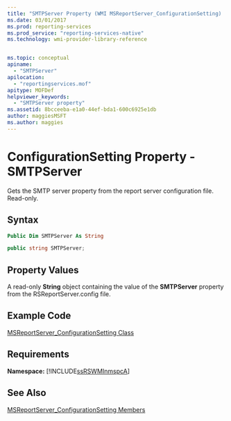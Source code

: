 ```yaml
---
title: "SMTPServer Property (WMI MSReportServer_ConfigurationSetting) | Microsoft Docs"
ms.date: 03/01/2017
ms.prod: reporting-services
ms.prod_service: "reporting-services-native"
ms.technology: wmi-provider-library-reference


ms.topic: conceptual
apiname: 
  - "SMTPServer"
apilocation: 
  - "reportingservices.mof"
apitype: MOFDef
helpviewer_keywords: 
  - "SMTPServer property"
ms.assetid: 8bcceeba-e1a0-44ef-bda1-600c6925e1db
author: maggiesMSFT
ms.author: maggies
---
```

# ConfigurationSetting Property - SMTPServer
  Gets the SMTP server property from the report server configuration file. Read-only.  
  
## Syntax  
  
```vb  
Public Dim SMTPServer As String  
```  
  
```csharp  
public string SMTPServer;  
```  
  
## Property Values  
 A read-only **String** object containing the value of the **SMTPServer** property from the RSReportServer.config file.  
  
## Example Code  
 [MSReportServer_ConfigurationSetting Class](../../reporting-services/wmi-provider-library-reference/msreportserver-configurationsetting-class.md)  
  
## Requirements  
 **Namespace:** [!INCLUDE[ssRSWMInmspcA](../../includes/ssrswminmspca-md.md)]  
  
## See Also  
 [MSReportServer_ConfigurationSetting Members](../../reporting-services/wmi-provider-library-reference/msreportserver-configurationsetting-members.md)  
  
  
